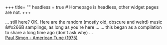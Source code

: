 +++
title= ""
headless = true  # Homepage is headless, other widget pages are not.
+++

... still here?  OK. Here are the random (mostly old, obscure and weird) music &#x266B samplings, as long as you're here ...
... this began as a compilation to share a long time ago (don't ask why) ...<br>
[Paul Simon - American Tune (1975)](https://www.youtube.com/watch?v=AE3kKUEY5WU)
